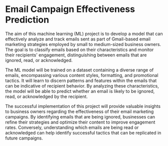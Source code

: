 # Email Campaign Effectiveness Prediction
The aim of this machine learning (ML) project is to develop a model that can effectively analyze and track emails sent as part of Gmail-based email marketing strategies employed by small to medium-sized business owners. The goal is to classify emails based on their characteristics and monitor their recipients' engagement, distinguishing between emails that are ignored, read, or acknowledged.

The ML model will be trained on a dataset containing a diverse range of emails, encompassing various content styles, formatting, and promotional tactics. It will learn to discern patterns and features within the emails that can be indicative of recipient behavior. By analyzing these characteristics, the model will be able to predict whether an email is likely to be ignored, read, or acknowledged by the recipient.

The successful implementation of this project will provide valuable insights to business owners regarding the effectiveness of their email marketing campaigns. By identifying emails that are being ignored, businesses can refine their strategies and optimize their content to improve engagement rates. Conversely, understanding which emails are being read or acknowledged can help identify successful tactics that can be replicated in future campaigns.
